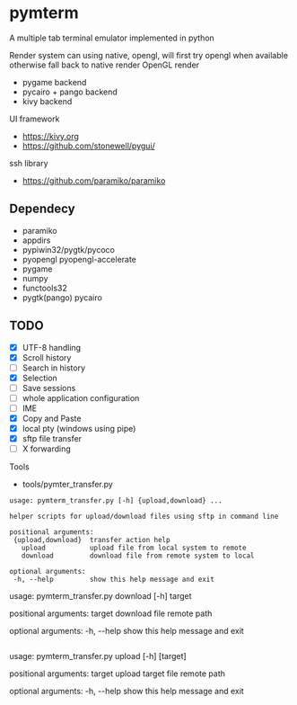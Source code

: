 # pymterm
A multiple tab terminal emulator implemented in python

Render system can using native, opengl, will first try opengl when available otherwise fall back to native render
OpenGL render
 - pygame backend
 - pycairo + pango backend
 - kivy backend
 
UI framework 
 - https://kivy.org
 - https://github.com/stonewell/pygui/

ssh library 
 - https://github.com/paramiko/paramiko

## Dependecy
 - paramiko
 - appdirs
 - pypiwin32/pygtk/pycoco
 - pyopengl pyopengl-accelerate
 - pygame
 - numpy
 - functools32
 - pygtk(pango) pycairo

   
## TODO
- [X] UTF-8 handling
- [X] Scroll history
- [ ] Search in history
- [X] Selection
- [ ] Save sessions
- [ ] whole application configuration
- [ ] IME
- [X] Copy and Paste
- [X] local pty (windows using pipe)
- [X] sftp file transfer
- [ ] X forwarding

Tools
 - tools/pymter_transfer.py
 ```
usage: pymterm_transfer.py [-h] {upload,download} ...

helper scripts for upload/download files using sftp in command line

positional arguments:
  {upload,download}  transfer action help
    upload           upload file from local system to remote
    download         download file from remote system to local

optional arguments:
  -h, --help         show this help message and exit
 ``` 
usage: pymterm_transfer.py download [-h] target

positional arguments:
  target      download file remote path

optional arguments:
  -h, --help  show this help message and exit
  ```
  ```
usage: pymterm_transfer.py upload [-h] [target]

positional arguments:
  target      upload target file remote path

optional arguments:
  -h, --help  show this help message and exit
 ```